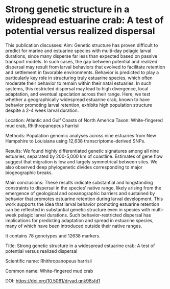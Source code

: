 # Strong genetic structure in a widespread estuarine crab: A test of potential versus realized dispersal

This publication discusses: Aim: Genetic structure has proven difficult to predict for marine and estuarine species with multi-day pelagic larval durations, since many disperse far less than expected based on passive transport models. In such cases, the gap between potential and realized dispersal may result from larval behaviors that evolved to facilitate retention and settlement in favorable environments. Behavior is predicted to play a particularly key role in structuring truly estuarine species, which often moderate their behavior to remain within their natal estuaries. In such systems, this restricted dispersal may lead to high divergence, local adaptation, and eventual speciation across their range. Here, we test whether a geographically widespread estuarine crab, known to have behavior promoting larval retention, exhibits high population structure despite a 2-4 week larval duration.

Location: Atlantic and Gulf Coasts of North America Taxon: White-fingered mud crab, Rhithropanopeus harrisii

Methods: Population genomic analyses across nine estuaries from New Hampshire to Louisiana using 12,638 transcriptome-derived SNPs.

Results: We found highly differentiated genetic signatures among all nine estuaries, separated by 200-5,000 km of coastline. Estimates of gene flow suggest that migration is low and largely symmetrical between sites. We also observed deep phylogenetic divides corresponding to major biogeographic breaks.

Main conclusions: These results indicate substantial and longstanding constraints to dispersal in the species’ native range, likely arising from the emergence of geological and oceanographic barriers and sustained by behavior that promotes estuarine retention during larval development. This work supports the idea that larval behavior promoting estuarine retention can be reflected in substantial genetic structure even in species with multi-week pelagic larval durations. Such behavior-restricted dispersal has implications for predicting adaptation and spread in estuarine species, many of which have been introduced outside their native ranges.

It contains 78 genotypes and 12638 markers.

Title: Strong genetic structure in a widespread estuarine crab: A test of potential versus realized dispersal

Scientific name: Rhithropanopeus harrisii

Common name: White-fingered mud crab

DOI: https://doi.org/10.5061/dryad.qnk98sfd1


